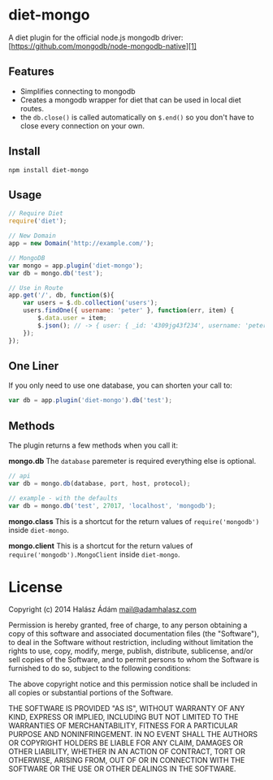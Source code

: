 # **diet-mongo**
A diet plugin for the official node.js mongodb driver:
[https://github.com/mongodb/node-mongodb-native][1]

## **Features**
- Simplifies connecting to mongodb
- Creates a mongodb wrapper for diet that can be used in local diet routes.
- the `db.close()` is called automatically on `$.end()` so you don't have to close every connection on your own.

## **Install**
`npm install diet-mongo`

## **Usage**
```js
// Require Diet
require('diet');

// New Domain
app = new Domain('http://example.com/');

// MongoDB
var mongo = app.plugin('diet-mongo');
var db = mongo.db('test');

// Use in Route
app.get('/', db, function($){
    var users = $.db.collection('users');
    users.findOne({ username: 'peter' }, function(err, item) {
        $.data.user = item;
        $.json(); // -> { user: { _id: '4309jg43f234', username: 'peter'} }
    });
});
```

## **One Liner**
If you only need to use one database, you can shorten your call to:
```js
var db = app.plugin('diet-mongo').db('test');
```

## **Methods**
The plugin returns a few methods when you call it:

**mongo.db**
The `database` paremeter is required everything else is optional.
```js
// api
var db = mongo.db(database, port, host, protocol);
```
```js
// example - with the defaults
var db = mongo.db('test', 27017, 'localhost', 'mongodb');
```

**mongo.class**
This is a shortcut for the return values of `require('mongodb')` inside `diet-mongo`.

**mongo.client**
This is a shortcut for the return values of `require('mongodb').MongoClient` inside `diet-mongo`.

# License
Copyright (c) 2014 Halász Ádám <mail@adamhalasz.com>

Permission is hereby granted, free of charge, to any person obtaining a copy
of this software and associated documentation files (the "Software"), to deal
in the Software without restriction, including without limitation the rights
to use, copy, modify, merge, publish, distribute, sublicense, and/or sell
copies of the Software, and to permit persons to whom the Software is
furnished to do so, subject to the following conditions:

The above copyright notice and this permission notice shall be included in
all copies or substantial portions of the Software.

THE SOFTWARE IS PROVIDED "AS IS", WITHOUT WARRANTY OF ANY KIND, EXPRESS OR
IMPLIED, INCLUDING BUT NOT LIMITED TO THE WARRANTIES OF MERCHANTABILITY,
FITNESS FOR A PARTICULAR PURPOSE AND NONINFRINGEMENT. IN NO EVENT SHALL THE
AUTHORS OR COPYRIGHT HOLDERS BE LIABLE FOR ANY CLAIM, DAMAGES OR OTHER
LIABILITY, WHETHER IN AN ACTION OF CONTRACT, TORT OR OTHERWISE, ARISING FROM,
OUT OF OR IN CONNECTION WITH THE SOFTWARE OR THE USE OR OTHER DEALINGS IN
THE SOFTWARE.


  [1]: https://github.com/mongodb/node-mongodb-native